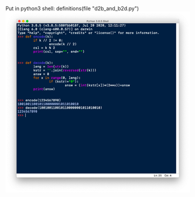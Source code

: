 Put in python3 shell: definitions(file "d2b_and_b2d.py")
![Image alt](https://raw.githubusercontent.com/VladimirPapazov88/binary2decimal_and_decimal2binary/master/example.png)
